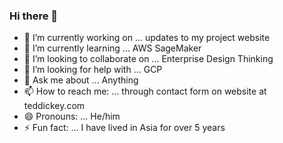 ### Hi there 👋

- 🔭 I’m currently working on ... updates to my project website
- 🌱 I’m currently learning ... AWS SageMaker
- 👯 I’m looking to collaborate on ... Enterprise Design Thinking
- 🤔 I’m looking for help with ... GCP
- 💬 Ask me about ... Anything
- 📫 How to reach me: ... through contact form on website at teddickey.com
- 😄 Pronouns: ... He/him
- ⚡ Fun fact: ... I have lived in Asia for over 5 years

